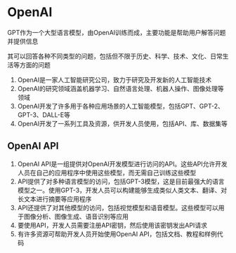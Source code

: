 # OpenAI

GPT作为一个大型语言模型，由OpenAI训练而成，主要功能是帮助用户解答问题并提供信息

其可以回答各种不同类型的问题，包括但不限于历史、科学、技术、文化、日常生活等方面的问题

1. OpenAI是一家人工智能研究公司，致力于研究及开发新的人工智能技术
2. OpenAI的研究领域涵盖机器学习、自然语言处理、机器人操作、图像处理等领域
3. OpenAI开发了许多用于各种应用场景的人工智能模型，包括GPT、GPT-2、GPT-3、DALL-E等
4. OpenAI开发了一系列工具及资源，供开发人员使用，包括API、库、数据集等

## OpenAI API

1. OpenAI API是一组提供对OpenAI开发模型进行访问的API。这些API允许开发人员在自己的应用程序中使用这些模型，而无需自己训练这些模型
2. API提供了对多种语言模型的访问，包括GPT-3模型，这是目前最强大的语言模型之一。使用GPT-3，开发人员可以构建能够生成类似人类文本、翻译、对长文本进行摘要等应用程序
3. API还提供了对其他模型的访问，包括视觉模型和语音模型。这些模型可以用于图像分析、图像生成、语音识别等应用
4. 要使用API，开发人员需要注册API密钥，然后使用该密钥发出API请求
5. 有许多资源可帮助开发人员开始使用OpenAI API，包括文档、教程和样例代码
